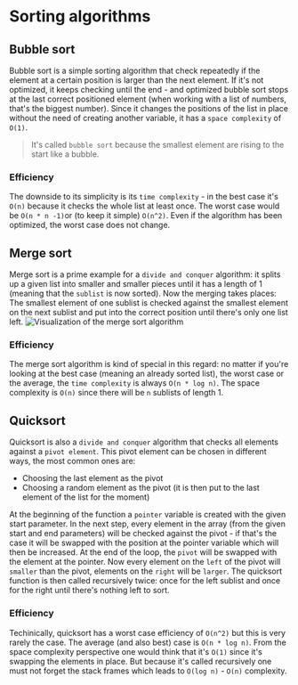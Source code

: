 # Sorting algorithms

## Bubble sort

Bubble sort is a simple sorting algorithm that check repeatedly if the element at a certain position is larger than the next element. If it's not optimized, it keeps checking until the end - and optimized bubble sort stops at the last correct positioned element (when working with a list of numbers, that's the biggest number).
Since it changes the positions of the list in place without the need of creating another variable, it has a `space complexity` of `O(1)`.

> It's called `bubble sort` because the smallest element are rising to the start like a bubble.

### Efficiency

The downside to its simplicity is its `time complexity` - in the best case it's `O(n)` because it checks the whole list at least once. The worst case would be `O(n * n -1)`or (to keep it simple) `O(n^2)`. Even if the algorithm has been optimized, the worst case does not change.

## Merge sort

Merge sort is a prime example for a `divide and conquer` algorithm: it splits up a given list into smaller and smaller pieces until it has a length of 1 (meaning that the `sublist` is now sorted). Now the merging takes places: The smallest element of one sublist is checked against the smallest element on the next sublist and put into the correct position until there's only one list left.
![Visualization of the merge sort algorithm](https://imgs.search.brave.com/kIW9nWQzIUs71p6SnwA46ifAG45djPDk_OwKTb32wx4/rs:fit:980:800:1/g:ce/aHR0cHM6Ly93d3cu/d29ybGRvZml0ZWNo/LmNvbS93cC1jb250/ZW50L3VwbG9hZHMv/MjAyMS8wMy9tZXJn/ZS1zb3J0LWV4YW1w/bGVfMC0uMS5wbmc)

### Efficiency

The merge sort algorithm is kind of special in this regard: no matter if you're looking at the best case (meaning an already sorted list), the worst case or the average, the `time complexity` is always `O(n * log n)`.
The space complexity is `O(n)` since there will be `n` sublists of length 1.

## Quicksort

Quicksort is also a `divide and conquer` algorithm that checks all elements against a `pivot element`. This pivot element can be chosen in different ways, the most common ones are:

- Choosing the last element as the pivot
- Choosing a random element as the pivot (it is then put to the last element of the list for the moment)

At the beginning of the function a `pointer` variable is created with the given start parameter. In the next step, every element in the array (from the given start and end parameters) will be checked against the pivot - if that's the case it will be swapped with the position at the pointer variable which will then be increased. At the end of the loop, the `pivot` will be swapped with the element at the pointer.
Now every element on the `left` of the pivot will `smaller` than the pivot, elements on the `right` will be `larger`. The quicksort function is then called recursively twice: once for the left sublist and once for the right until there's nothing left to sort.

### Efficiency

Techinically, quicksort has a worst case efficiency of `O(n^2)` but this is very rarely the case. The average (and also best) case is `O(n * log n)`.
From the space complexity perspective one would think that it's `O(1)` since it's swapping the elements in place. But because it's called recursively one must not forget the stack frames which leads to `O(log n)` - `O(n)` complexity.

